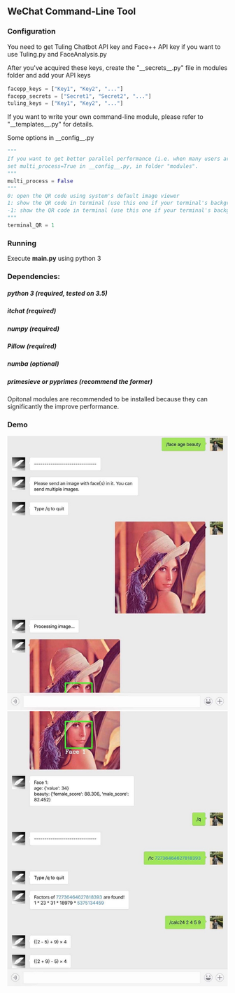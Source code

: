 ## WeChat Command-Line Tool

### Configuration

You need to get Tuling Chatbot API key and Face++ API key if you want to use Tuling.py and FaceAnalysis.py

After you've acquired these keys, create the "\_\_secrets__.py" file in modules folder and add your API keys
```python
facepp_keys = ["Key1", "Key2", "..."]
facepp_secrets = ["Secret1", "Secret2", "..."]
tuling_keys = ["Key1", "Key2", "..."]
```
If you want to write your own command-line module, please refer to "\_\_templates__.py" for details.

Some options in \_\_config__.py
```python
"""
If you want to get better parallel performance (i.e. when many users are requesting simultaneously), 
set multi_process=True in __config__.py, in folder "modules".
"""
multi_process = False
"""
0: open the QR code using system's default image viewer
1: show the QR code in terminal (use this one if your terminal's background color is black)
-1: show the QR code in terminal (use this one if your terminal's background color is white)
"""
terminal_QR = 1
```
### Running

Execute __main.py__ using python 3

### Dependencies:
##### python 3 (required, tested on 3.5)
##### itchat (required)
##### numpy (required)
##### Pillow (required)
##### numba (optional)
##### primesieve or pyprimes (recommend the former)

Opitonal modules are recommended to be installed because they can significantly the improve performance.

### Demo

![demo-pic](demo/1.jpg)
![demo-pic](demo/2.jpg)

